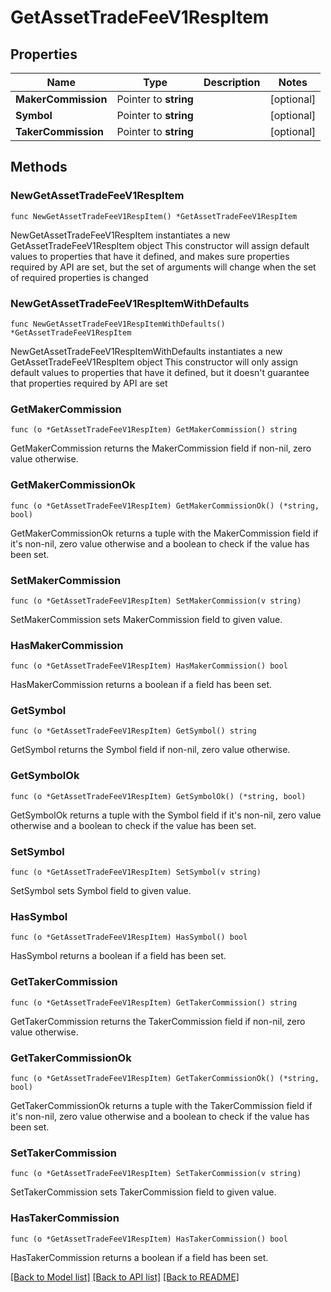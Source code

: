 # GetAssetTradeFeeV1RespItem

## Properties

Name | Type | Description | Notes
------------ | ------------- | ------------- | -------------
**MakerCommission** | Pointer to **string** |  | [optional] 
**Symbol** | Pointer to **string** |  | [optional] 
**TakerCommission** | Pointer to **string** |  | [optional] 

## Methods

### NewGetAssetTradeFeeV1RespItem

`func NewGetAssetTradeFeeV1RespItem() *GetAssetTradeFeeV1RespItem`

NewGetAssetTradeFeeV1RespItem instantiates a new GetAssetTradeFeeV1RespItem object
This constructor will assign default values to properties that have it defined,
and makes sure properties required by API are set, but the set of arguments
will change when the set of required properties is changed

### NewGetAssetTradeFeeV1RespItemWithDefaults

`func NewGetAssetTradeFeeV1RespItemWithDefaults() *GetAssetTradeFeeV1RespItem`

NewGetAssetTradeFeeV1RespItemWithDefaults instantiates a new GetAssetTradeFeeV1RespItem object
This constructor will only assign default values to properties that have it defined,
but it doesn't guarantee that properties required by API are set

### GetMakerCommission

`func (o *GetAssetTradeFeeV1RespItem) GetMakerCommission() string`

GetMakerCommission returns the MakerCommission field if non-nil, zero value otherwise.

### GetMakerCommissionOk

`func (o *GetAssetTradeFeeV1RespItem) GetMakerCommissionOk() (*string, bool)`

GetMakerCommissionOk returns a tuple with the MakerCommission field if it's non-nil, zero value otherwise
and a boolean to check if the value has been set.

### SetMakerCommission

`func (o *GetAssetTradeFeeV1RespItem) SetMakerCommission(v string)`

SetMakerCommission sets MakerCommission field to given value.

### HasMakerCommission

`func (o *GetAssetTradeFeeV1RespItem) HasMakerCommission() bool`

HasMakerCommission returns a boolean if a field has been set.

### GetSymbol

`func (o *GetAssetTradeFeeV1RespItem) GetSymbol() string`

GetSymbol returns the Symbol field if non-nil, zero value otherwise.

### GetSymbolOk

`func (o *GetAssetTradeFeeV1RespItem) GetSymbolOk() (*string, bool)`

GetSymbolOk returns a tuple with the Symbol field if it's non-nil, zero value otherwise
and a boolean to check if the value has been set.

### SetSymbol

`func (o *GetAssetTradeFeeV1RespItem) SetSymbol(v string)`

SetSymbol sets Symbol field to given value.

### HasSymbol

`func (o *GetAssetTradeFeeV1RespItem) HasSymbol() bool`

HasSymbol returns a boolean if a field has been set.

### GetTakerCommission

`func (o *GetAssetTradeFeeV1RespItem) GetTakerCommission() string`

GetTakerCommission returns the TakerCommission field if non-nil, zero value otherwise.

### GetTakerCommissionOk

`func (o *GetAssetTradeFeeV1RespItem) GetTakerCommissionOk() (*string, bool)`

GetTakerCommissionOk returns a tuple with the TakerCommission field if it's non-nil, zero value otherwise
and a boolean to check if the value has been set.

### SetTakerCommission

`func (o *GetAssetTradeFeeV1RespItem) SetTakerCommission(v string)`

SetTakerCommission sets TakerCommission field to given value.

### HasTakerCommission

`func (o *GetAssetTradeFeeV1RespItem) HasTakerCommission() bool`

HasTakerCommission returns a boolean if a field has been set.


[[Back to Model list]](../README.md#documentation-for-models) [[Back to API list]](../README.md#documentation-for-api-endpoints) [[Back to README]](../README.md)


